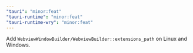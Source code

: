 ```yaml
---
"tauri": "minor:feat"
"tauri-runtime": "minor:feat"
"tauri-runtime-wry": "minor:feat"
---
```


Add `WebviewWindowBuilder/WebviewBuilder::extensions_path` on Linux and Windows.
